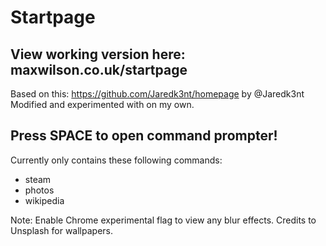 # Startpage
## View working version here: maxwilson.co.uk/startpage
Based on this: https://github.com/Jaredk3nt/homepage by @Jaredk3nt
Modified and experimented with on my own.

## Press SPACE to open command prompter!
Currently only contains these following commands:
* steam
* photos
* wikipedia

Note: Enable Chrome experimental flag to view any blur effects.
Credits to Unsplash for wallpapers.

